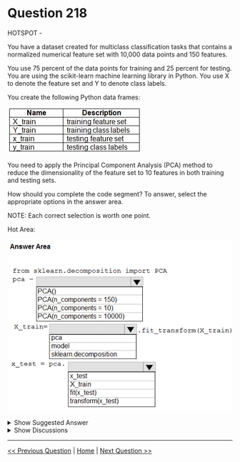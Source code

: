 # Question 218

HOTSPOT -

You have a dataset created for multiclass classification tasks that contains a normalized numerical feature set with 10,000 data points and 150 features.

You use 75 percent of the data points for training and 25 percent for testing. You are using the scikit-learn machine learning library in Python. You use X to denote the feature set and Y to denote class labels.

You create the following Python data frames:

![Question Image](../images/q218_q_0020600001.png)

You need to apply the Principal Component Analysis (PCA) method to reduce the dimensionality of the feature set to 10 features in both training and testing sets.

How should you complete the code segment? To answer, select the appropriate options in the answer area.

NOTE: Each correct selection is worth one point.

Hot Area:

![Question Image](../images/q218_q_0020700001.png)

<details>
  <summary>Show Suggested Answer</summary>

<img src="../images/q218_ans_0_0020800001.png" alt="Answer Image"><br>

<p>Box 1: PCA(n_components = 10)</p>
<p>Need to reduce the dimensionality of the feature set to 10 features in both training and testing sets.</p>
<p>Example:</p>
<p>from sklearn.decomposition import PCA</p>
<p>pca = PCA(n_components=2) ;2 dimensions</p>
<p>principalComponents = pca.fit_transform(x)</p>
<p>Box 2: pca -</p>
<p>fit_transform(X[, y])    fits the model with X and apply the dimensionality reduction on X.</p>
<p>Box 3: transform(x_test)</p>
<p>transform(X) applies dimensionality reduction to X.</p>
<p>Reference:</p>
<p>https://scikit-learn.org/stable/modules/generated/sklearn.decomposition.PCA.html</p>

</details>

<details>
  <summary>Show Discussions</summary>

<blockquote><p><strong>Yong2020</strong> <code>(Fri 20 Nov 2020 10:42)</code> - <em>Upvotes: 9</em></p><p>n_components should be 10 (the features to reduce to)</p></blockquote>
<blockquote><p><strong>ljljljlj</strong> <code>(Tue 11 Jan 2022 15:04)</code> - <em>Upvotes: 5</em></p><p>On exam 2021/7/10</p></blockquote>
<blockquote><p><strong>NullVoider_0</strong> <code>(Wed 10 Jul 2024 13:32)</code> - <em>Upvotes: 1</em></p><p>Given answer is correct.</p></blockquote>
<blockquote><p><strong>AzureJobsTillRetire</strong> <code>(Sat 05 Aug 2023 01:18)</code> - <em>Upvotes: 3</em></p><p>There are typos in the question.

Name: x_train should be x_test. Description: testing feature set
Name: y_train should be y_test. Description: testing class labels</p></blockquote>

<blockquote><p><strong>ning</strong> <code>(Fri 25 Nov 2022 12:40)</code> - <em>Upvotes: 2</em></p><p>Seems correct</p></blockquote>
<blockquote><p><strong>WeiD</strong> <code>(Tue 15 Nov 2022 01:41)</code> - <em>Upvotes: 2</em></p><p>There is no x_test in the question, a typo?</p></blockquote>
<blockquote><p><strong>PremPatrick</strong> <code>(Sat 13 May 2023 01:16)</code> - <em>Upvotes: 1</em></p><p>Seems like typo in the question!</p></blockquote>
<blockquote><p><strong>trickerk</strong> <code>(Fri 28 Jan 2022 13:16)</code> - <em>Upvotes: 2</em></p><p>Given answer is correct!</p></blockquote>

</details>

---

[<< Previous Question](question_217.md) | [Home](/index.md) | [Next Question >>](question_219.md)

